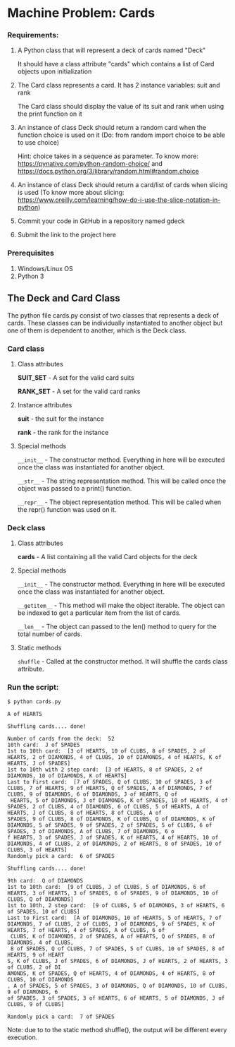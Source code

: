 # Machine Problem: Cards

### Requirements:

1. A Python class that will represent a deck of cards named "Deck"

    It should have a class attribute "cards" which contains a list of Card objects upon initialization

2. The Card class represents a card. It has 2 instance variables: suit and rank
    
    The Card class should display the value of its suit and rank when using the print function on it
3. An instance of class Deck should return a random card when the function choice is used on it (Do: from random import choice to be able to use choice)

    Hint: choice takes in a sequence as parameter. To know more: https://pynative.com/python-random-choice/ and https://docs.python.org/3/library/random.html#random.choice

4. An instance of class Deck should return a card/list of cards when slicing is used (To know more about slicing: https://www.oreilly.com/learning/how-do-i-use-the-slice-notation-in-python)

5. Commit your code in GitHub in a repository named gdeck

6. Submit the link to the project here

### Prerequisites
1. Windows/Linux OS
2. Python 3

## The Deck and Card Class

The python file cards.py consist of two classes that represents a deck of cards. These classes can be individually instantiated to another object but one of them is dependent to another, which is the Deck class.

### Card class

1. Class attributes

    **SUIT_SET** - A set for the valid card suits

    **RANK_SET** - A set for the valid card ranks
2. Instance attributes

    **suit** - the suit for the instance
    
    **rank** - the rank for the instance
3. Special methods

    ```__init__``` - The constructor method. Everything in here will be executed once the class was instantiated for another object.
    
    ```__str__``` - The string representation method. This will be called once the object was passed to a print() function.
    
    ```__repr__``` - The object representation method. This will be called when the repr() function was used on it.
    
### Deck class

1. Class attributes

    **cards** - A list containing all the valid Card objects for the deck

2. Special methods

    ```__init__``` - The constructor method. Everything in here will be executed once the class was instantiated for another object.
    
    ```__getitem__``` - This method will make the object iterable. The object can be indexed to get a particular item from the list of cards.
    
    ```__len__``` - The object can passed to the len() method to query for the total number of cards.
    
3. Static methods

    ```shuffle``` - Called at the constructor method. It will shuffle the cards class attribute.

### Run the script:
```
$ python cards.py

A of HEARTS

Shuffling cards.... done!

Number of cards from the deck:  52
10th card:  J of SPADES
1st to 10th card:  [3 of HEARTS, 10 of CLUBS, 8 of SPADES, 2 of HEARTS, 2 of DIAMONDS, 4 of CLUBS, 10 of DIAMONDS, 4 of HEARTS, K of HEARTS, J of SPADES]
1st to 10th with 2 step card:  [3 of HEARTS, 8 of SPADES, 2 of DIAMONDS, 10 of DIAMONDS, K of HEARTS]
Last to First card:  [7 of SPADES, Q of CLUBS, 10 of SPADES, 3 of CLUBS, 7 of HEARTS, 9 of HEARTS, Q of SPADES, A of DIAMONDS, 7 of CLUBS, 9 of DIAMONDS, 6 of DIAMONDS, J of HEARTS, Q of
 HEARTS, 5 of DIAMONDS, J of DIAMONDS, K of SPADES, 10 of HEARTS, 4 of SPADES, 2 of CLUBS, 4 of DIAMONDS, 6 of CLUBS, 5 of HEARTS, A of HEARTS, J of CLUBS, 8 of HEARTS, 8 of CLUBS, A of
SPADES, 9 of CLUBS, 8 of DIAMONDS, K of CLUBS, Q of DIAMONDS, K of DIAMONDS, 5 of SPADES, 9 of SPADES, 2 of SPADES, 5 of CLUBS, 6 of SPADES, 3 of DIAMONDS, A of CLUBS, 7 of DIAMONDS, 6 o
f HEARTS, 3 of SPADES, J of SPADES, K of HEARTS, 4 of HEARTS, 10 of DIAMONDS, 4 of CLUBS, 2 of DIAMONDS, 2 of HEARTS, 8 of SPADES, 10 of CLUBS, 3 of HEARTS]
Randomly pick a card:  6 of SPADES

Shuffling cards.... done!

9th card:  Q of DIAMONDS
1st to 10th card:  [9 of CLUBS, J of CLUBS, 5 of DIAMONDS, 6 of HEARTS, 3 of HEARTS, 3 of SPADES, 6 of SPADES, 9 of DIAMONDS, 10 of CLUBS, Q of DIAMONDS]
1st to 10th, 2 step card:  [9 of CLUBS, 5 of DIAMONDS, 3 of HEARTS, 6 of SPADES, 10 of CLUBS]
Last to First card:  [A of DIAMONDS, 10 of HEARTS, 5 of HEARTS, 7 of DIAMONDS, 7 of CLUBS, 2 of CLUBS, J of DIAMONDS, 9 of SPADES, K of HEARTS, 7 of HEARTS, 4 of SPADES, A of CLUBS, 6 of
 CLUBS, K of DIAMONDS, 2 of SPADES, A of HEARTS, Q of SPADES, 8 of DIAMONDS, 4 of CLUBS,
 8 of SPADES, Q of CLUBS, 7 of SPADES, 5 of CLUBS, 10 of SPADES, 8 of HEARTS, 9 of HEART
S, K of CLUBS, J of SPADES, 6 of DIAMONDS, J of HEARTS, 2 of HEARTS, 3 of CLUBS, 2 of DI
AMONDS, K of SPADES, Q of HEARTS, 4 of DIAMONDS, 4 of HEARTS, 8 of CLUBS, 10 of DIAMONDS
, A of SPADES, 5 of SPADES, 3 of DIAMONDS, Q of DIAMONDS, 10 of CLUBS, 9 of DIAMONDS, 6
of SPADES, 3 of SPADES, 3 of HEARTS, 6 of HEARTS, 5 of DIAMONDS, J of CLUBS, 9 of CLUBS]

Randomly pick a card:  7 of SPADES

```
Note: due to to the static method shuffle(), the output will be different every execution.